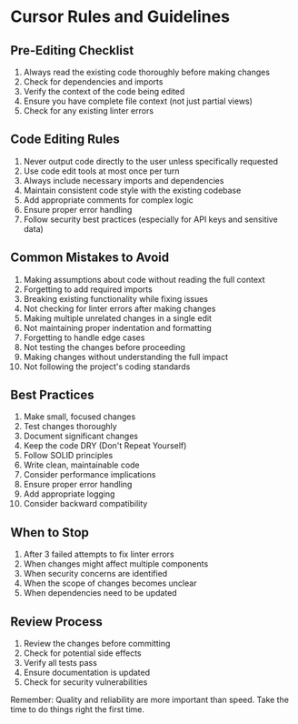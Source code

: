 # Cursor Rules and Guidelines

## Pre-Editing Checklist
1. Always read the existing code thoroughly before making changes
2. Check for dependencies and imports
3. Verify the context of the code being edited
4. Ensure you have complete file context (not just partial views)
5. Check for any existing linter errors

## Code Editing Rules
1. Never output code directly to the user unless specifically requested
2. Use code edit tools at most once per turn
3. Always include necessary imports and dependencies
4. Maintain consistent code style with the existing codebase
5. Add appropriate comments for complex logic
6. Ensure proper error handling
7. Follow security best practices (especially for API keys and sensitive data)

## Common Mistakes to Avoid
1. Making assumptions about code without reading the full context
2. Forgetting to add required imports
3. Breaking existing functionality while fixing issues
4. Not checking for linter errors after making changes
5. Making multiple unrelated changes in a single edit
6. Not maintaining proper indentation and formatting
7. Forgetting to handle edge cases
8. Not testing the changes before proceeding
9. Making changes without understanding the full impact
10. Not following the project's coding standards

## Best Practices
1. Make small, focused changes
2. Test changes thoroughly
3. Document significant changes
4. Keep the code DRY (Don't Repeat Yourself)
5. Follow SOLID principles
6. Write clean, maintainable code
7. Consider performance implications
8. Ensure proper error handling
9. Add appropriate logging
10. Consider backward compatibility

## When to Stop
1. After 3 failed attempts to fix linter errors
2. When changes might affect multiple components
3. When security concerns are identified
4. When the scope of changes becomes unclear
5. When dependencies need to be updated

## Review Process
1. Review the changes before committing
2. Check for potential side effects
3. Verify all tests pass
4. Ensure documentation is updated
5. Check for security vulnerabilities

Remember: Quality and reliability are more important than speed. Take the time to do things right the first time. 